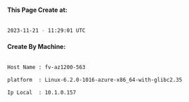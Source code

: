 
   
#### This Page Create at:

```bash

2023-11-21 - 11:29:01 UTC

```

#### Create By Machine:

```bash

Host Name : fv-az1200-563

platform  : Linux-6.2.0-1016-azure-x86_64-with-glibc2.35

Ip Local  : 10.1.0.157

```

